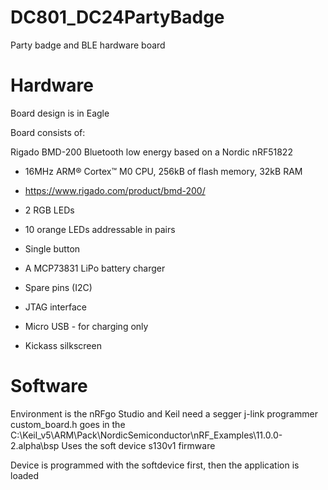 # DC801_DC24PartyBadge
Party badge and BLE hardware board

# Hardware
Board design is in Eagle

Board consists of:

Rigado BMD-200 Bluetooth low energy based on a Nordic nRF51822
 - 16MHz ARM® Cortex™ M0 CPU, 256kB of flash memory, 32kB RAM
 - https://www.rigado.com/product/bmd-200/

 - 2 RGB LEDs
 - 10 orange LEDs addressable in pairs
 - Single button
 - A MCP73831 LiPo battery charger
 - Spare pins (I2C)
 - JTAG interface
 - Micro USB - for charging only
 - Kickass silkscreen

# Software
Environment is the nRFgo Studio and Keil
need a segger j-link programmer
custom_board.h goes in the C:\Keil_v5\ARM\Pack\NordicSemiconductor\nRF_Examples\11.0.0-2.alpha\bsp
Uses the soft device s130v1 firmware

Device is programmed with the softdevice first, then the application is loaded
